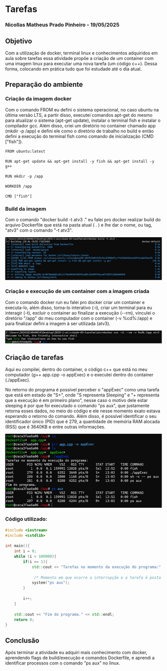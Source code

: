 # Tarefas
### Nicollas Matheus Prado Pinheiro - 19/05/2025

## Objetivo
Com a utilização de docker, terminal linux e conhecimentos adquiridos em aula sobre tarefas essa atividade propõe a criação de um container com uma imagem linux para executar uma nova tarefa (um código c++). Dessa forma, colocando em prática tudo que foi estudade até o dia atual.

## Preparação do ambiente

### Criação da imagem docker
Com o comando FROM eu defini o sistema operacional, no caso ubuntu na última versão LTS, a partir disso, executei comandos apt-get do mesmo para atualizar o sistema (apt-get update), instalar o terminal fish e instalar o compilador gcc. Além disso, criei um diretório no container chamado app (mkdir -p /app) e defini ele como o diretório de trabalho no build e então defini a execução do terminal fish como comando de inicialização (CMD ["fish"]).

```DOCKER
FROM ubuntu:latest

RUN apt-get update && apt-get install -y fish && apt-get install -y g++

RUN mkdir -p /app

WORKDIR /app

CMD ["fish"]
```

### Build da imagem
Com o comando "docker build -t atv3 ." eu falei pro docker realizar build do arquivo Dockerfile que está na pasta atual ( . ) e lhe dar o nome, ou tag, "atv3" com o comando "-t atv3".

![dockerBuild](images/DockerBuild.png)

### Criação e execução de um container com a imagem criada
Com o comando docker run eu falei pro docker criar um container e executa-lo, além disso, torna-lo interativo (-i), criar um terminal para eu interagir (-t), excluir o container ao finalizar a execução (--rm), vinculei o diretório "/app" do meu computador com o container (-v %cd%:/app) e para finalizar defini a imagem à ser utilizada (atv3).

![dockerRun](images/DockerRun.png)

## Criação de tarefas
Aqui eu compilei, dentro do container, o código c++ que está no meu computador (g++ app.cpp -o appExec) e o executei dentro do container (./appExec).

No retorno do programa é possível perceber o "appExec" como uma tarefa que está em estado de "S+", onde "S representa Sleeping" e "+ representa que a execução é em primeiro plano", nesse caso o motivo dele estar sleeping é por que foi executado o comando "ps aux", que justamente retorna esses dados, no meio do código e ele nesse momento exato estava esperando o retorno do comando. Além disso, é possível identificar o seu identificador único (PID) que é 279, a quantidade de memória RAM alocada (RSS) que é 3640KB e entre outras informações.

![execProgram](images/ExecProgram.png)

### Código utilizado:
```CPP
#include <iostream>
#include <cstdlib>

int main(){
    int i = 0;
    while (i < 100000){
        if(i == 1){
            std::cout << "Tarefas no momento da execução do programa:" << std::endl;

             /* Momento em que ocorre a interrupção e a tarefa é posta em espera (sleeping) aguardando o retorno para voltar a atividade. */
            system("ps aux");
        }

        i++;
    }

    std::cout << "Fim do programa." << std::endl;
    return 0;
}
```

## Conclusão
Após terminar a atividade eu adquiri mais conhecimento com docker, aprendendo flags de build/execução e comandos Dockerfile, e aprendi a identificar processos com o comando "ps aux" no linux.